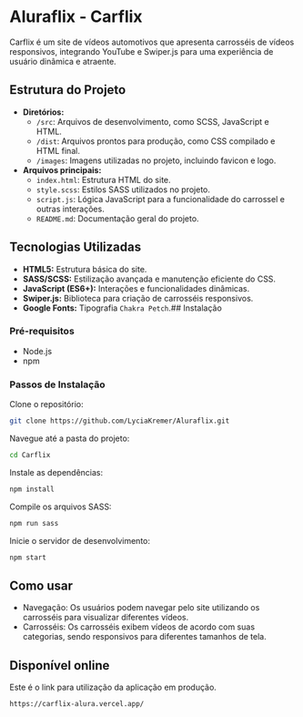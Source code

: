 # Aluraflix - Carflix

Carflix é um site de vídeos automotivos que apresenta carrosséis de vídeos responsivos, integrando YouTube e Swiper.js para uma experiência de usuário dinâmica e atraente.

## Estrutura do Projeto

- **Diretórios:**
  - `/src`: Arquivos de desenvolvimento, como SCSS, JavaScript e HTML.
  - `/dist`: Arquivos prontos para produção, como CSS compilado e HTML final.
  - `/images`: Imagens utilizadas no projeto, incluindo favicon e logo.
- **Arquivos principais:**
  - `index.html`: Estrutura HTML do site.
  - `style.scss`: Estilos SASS utilizados no projeto.
  - `script.js`: Lógica JavaScript para a funcionalidade do carrossel e outras interações.
  - `README.md`: Documentação geral do projeto.
## Tecnologias Utilizadas

- **HTML5:** Estrutura básica do site.
- **SASS/SCSS:** Estilização avançada e manutenção eficiente do CSS.
- **JavaScript (ES6+):** Interações e funcionalidades dinâmicas.
- **Swiper.js:** Biblioteca para criação de carrosséis responsivos.
- **Google Fonts:** Tipografia `Chakra Petch`.## Instalação

### Pré-requisitos

- Node.js
- npm

### Passos de Instalação

Clone o repositório:
```bash
git clone https://github.com/LyciaKremer/Aluraflix.git
```

Navegue até a pasta do projeto:
```bash
cd Carflix

```

Instale as dependências:
```bash
npm install
```

Compile os arquivos SASS:
```bash
npm run sass
```

Inicie o servidor de desenvolvimento:
```bash
npm start
```


## Como usar

- Navegação: Os usuários podem navegar pelo site utilizando os carrosséis para visualizar diferentes vídeos.
- Carrosséis: Os carrosséis exibem vídeos de acordo com suas categorias, sendo responsivos para diferentes tamanhos de tela.
## Disponível online
Este é o link para utilização da aplicação em produção.

```bash
https://carflix-alura.vercel.app/
```
